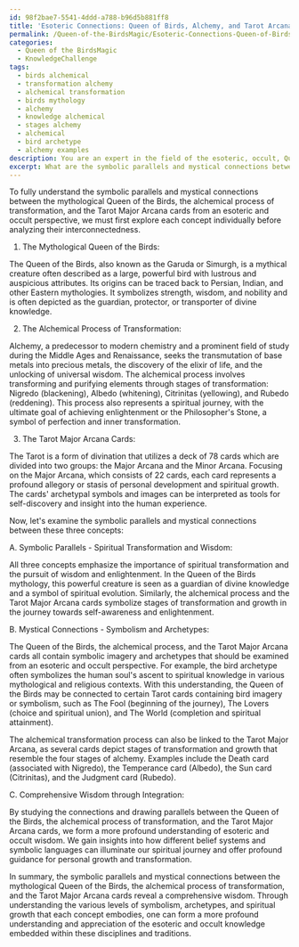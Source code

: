 ```yaml
---
id: 98f2bae7-5541-4ddd-a788-b96d5b881ff8
title: 'Esoteric Connections: Queen of Birds, Alchemy, and Tarot Arcanas'
permalink: /Queen-of-the-BirdsMagic/Esoteric-Connections-Queen-of-Birds-Alchemy-and-Tarot-Arcanas/
categories:
  - Queen of the BirdsMagic
  - KnowledgeChallenge
tags:
  - birds alchemical
  - transformation alchemy
  - alchemical transformation
  - birds mythology
  - alchemy
  - knowledge alchemical
  - stages alchemy
  - alchemical
  - bird archetype
  - alchemy examples
description: You are an expert in the field of the esoteric, occult, Queen of the BirdsMagic and Education. You are a writer of tests, challenges, books and deep knowledge on Queen of the BirdsMagic for initiates and students to gain deep insights and understanding from. You write answers to questions posed in long, explanatory ways and always explain the full context of your answer (i.e., related concepts, formulas, examples, or history), as well as the step-by-step thinking process you take to answer the challenges. Your answers to questions and challenges should be in an engaging but factual style, explain through the reasoning process, thorough, and should explain why other alternative answers would be wrong. Summarize the key themes, ideas, and conclusions at the end.
excerpt: What are the symbolic parallels and mystical connections between the mythological Queen of the Birds, the alchemical process of transformation, and the Tarot Major Arcana cards that relays a comprehensive wisdom when comprehended from an esoteric and occult perspective?
---
```

To fully understand the symbolic parallels and mystical connections between the mythological Queen of the Birds, the alchemical process of transformation, and the Tarot Major Arcana cards from an esoteric and occult perspective, we must first explore each concept individually before analyzing their interconnectedness.

1. The Mythological Queen of the Birds:

The Queen of the Birds, also known as the Garuda or Simurgh, is a mythical creature often described as a large, powerful bird with lustrous and auspicious attributes. Its origins can be traced back to Persian, Indian, and other Eastern mythologies. It symbolizes strength, wisdom, and nobility and is often depicted as the guardian, protector, or transporter of divine knowledge.

2. The Alchemical Process of Transformation:

Alchemy, a predecessor to modern chemistry and a prominent field of study during the Middle Ages and Renaissance, seeks the transmutation of base metals into precious metals, the discovery of the elixir of life, and the unlocking of universal wisdom. The alchemical process involves transforming and purifying elements through stages of transformation: Nigredo (blackening), Albedo (whitening), Citrinitas (yellowing), and Rubedo (reddening). This process also represents a spiritual journey, with the ultimate goal of achieving enlightenment or the Philosopher's Stone, a symbol of perfection and inner transformation.

3. The Tarot Major Arcana Cards:

The Tarot is a form of divination that utilizes a deck of 78 cards which are divided into two groups: the Major Arcana and the Minor Arcana. Focusing on the Major Arcana, which consists of 22 cards, each card represents a profound allegory or stasis of personal development and spiritual growth. The cards' archetypal symbols and images can be interpreted as tools for self-discovery and insight into the human experience.

Now, let's examine the symbolic parallels and mystical connections between these three concepts:

A. Symbolic Parallels - Spiritual Transformation and Wisdom:

All three concepts emphasize the importance of spiritual transformation and the pursuit of wisdom and enlightenment. In the Queen of the Birds mythology, this powerful creature is seen as a guardian of divine knowledge and a symbol of spiritual evolution. Similarly, the alchemical process and the Tarot Major Arcana cards symbolize stages of transformation and growth in the journey towards self-awareness and enlightenment.

B. Mystical Connections - Symbolism and Archetypes:

The Queen of the Birds, the alchemical process, and the Tarot Major Arcana cards all contain symbolic imagery and archetypes that should be examined from an esoteric and occult perspective. For example, the bird archetype often symbolizes the human soul's ascent to spiritual knowledge in various mythological and religious contexts. With this understanding, the Queen of the Birds may be connected to certain Tarot cards containing bird imagery or symbolism, such as The Fool (beginning of the journey), The Lovers (choice and spiritual union), and The World (completion and spiritual attainment).

The alchemical transformation process can also be linked to the Tarot Major Arcana, as several cards depict stages of transformation and growth that resemble the four stages of alchemy. Examples include the Death card (associated with Nigredo), the Temperance card (Albedo), the Sun card (Citrinitas), and the Judgment card (Rubedo).

C. Comprehensive Wisdom through Integration:

By studying the connections and drawing parallels between the Queen of the Birds, the alchemical process of transformation, and the Tarot Major Arcana cards, we form a more profound understanding of esoteric and occult wisdom. We gain insights into how different belief systems and symbolic languages can illuminate our spiritual journey and offer profound guidance for personal growth and transformation.

In summary, the symbolic parallels and mystical connections between the mythological Queen of the Birds, the alchemical process of transformation, and the Tarot Major Arcana cards reveal a comprehensive wisdom. Through understanding the various levels of symbolism, archetypes, and spiritual growth that each concept embodies, one can form a more profound understanding and appreciation of the esoteric and occult knowledge embedded within these disciplines and traditions.
